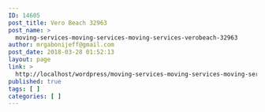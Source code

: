 ```yaml
---
ID: 14605
post_title: Vero Beach 32963
post_name: >
  moving-services-moving-services-moving-services-verobeach-32963
author: mrgabonijeff@gmail.com
post_date: 2018-03-28 01:52:13
layout: page
link: >
  http://localhost/wordpress/moving-services-moving-services-moving-services-verobeach-32963/
published: true
tags: [ ]
categories: [ ]
---
```

